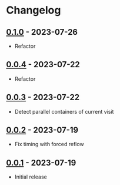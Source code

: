 # Changelog

<!-- ## [Unreleased] -->

## [0.1.0] - 2023-07-26

- Refactor

## [0.0.4] - 2023-07-22

- Refactor

## [0.0.3] - 2023-07-22

- Detect parallel containers of current visit

## [0.0.2] - 2023-07-19

- Fix timing with forced reflow

## [0.0.1] - 2023-07-19

- Initial release

[Unreleased]: https://github.com/swup/parallel-plugin/compare/0.1.0...HEAD

[0.1.0]: https://github.com/swup/parallel-plugin/releases/tag/0.1.0
[0.0.4]: https://github.com/swup/parallel-plugin/releases/tag/0.0.4
[0.0.3]: https://github.com/swup/parallel-plugin/releases/tag/0.0.3
[0.0.2]: https://github.com/swup/parallel-plugin/releases/tag/0.0.2
[0.0.1]: https://github.com/swup/parallel-plugin/releases/tag/0.0.1

